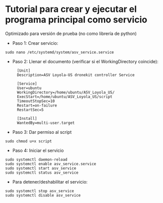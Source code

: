 # Tutorial para crear y ejecutar el programa principal como servicio

Optimizado para versión de prueba (no como librería de python)

* Paso 1: Crear servicio:
```shell script
sudo nano /etc/systemd/system/asv_service.service 
```
* Paso 2: Llenar el documento (verificar si el WorkingDirectory coincide):

        [Unit]
        Description=ASV Loyola-US dronekit controller Service
        
        [Service]
        User=ubuntu
        WorkingDirectory=/home/ubuntu/ASV_Loyola_US/
        ExecStart=/home/ubuntu/ASV_Loyola_US/script
        TimeoutStopSec=10
        Restart=on-failure
        RestartSec=5
        
        [Install]
        WantedBy=multi-user.target
* Paso 3: Dar permiso al script
```shell script
sudo chmod u+x script
```

* Paso 4: Iniciar el servicio
```shell script
sudo systemctl daemon-reload
sudo systemctl enable asv_service.service
sudo systemctl start asv_service
sudo systemctl status asv_service
```

* Para detener/deshabilitar el servicio:
```shell script
sudo systemctl stop asv_service
sudo systemctl disable asv_service
```